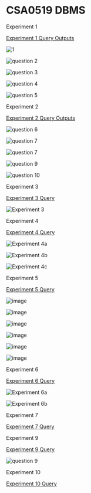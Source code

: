 # CSA0519 DBMS
Experiment 1

[Experiment 1 Query Outputs](https://github.com/Sarabeshwaran/CSA0519/blob/main/Experiment%201)

![1](https://user-images.githubusercontent.com/113020922/191171013-481f23d2-b676-40d4-978d-69a38ff22932.JPG)

![question 2](https://user-images.githubusercontent.com/113020922/191171342-60d58ae2-c59a-46dc-8d8f-c653167d6096.JPG)

![question 3](https://user-images.githubusercontent.com/113020922/191171593-8c69706b-ba5f-4bc8-95e9-9f707d03273d.JPG)

![question 4](https://user-images.githubusercontent.com/113020922/191171811-f9ff215d-e66f-4dbf-992e-66d2d2ee3a6c.JPG)

![question 5](https://user-images.githubusercontent.com/113020922/191172163-02c2b789-597c-49e4-b662-358bd86a167b.JPG)

Experiment 2 

[Experiment 2 Query Outputs](https://github.com/Sarabeshwaran/CSA0519/blob/main/Experiment%202)

![question 6](https://user-images.githubusercontent.com/113020922/191196950-6fac4831-80b6-4782-989d-39425bdbea2c.JPG)

![question 7](https://user-images.githubusercontent.com/113020922/191197567-9651021a-deb4-4973-9a5b-bd03a8790299.JPG)

![question 7](https://user-images.githubusercontent.com/113020922/191197567-9651021a-deb4-4973-9a5b-bd03a8790299.JPG)

![question 9](https://user-images.githubusercontent.com/113020922/191210027-578c907e-75f8-4f7f-b3df-cace917ca988.JPG)

![question 10](https://user-images.githubusercontent.com/113020922/191210813-2f7df998-be48-4073-8f3a-b48fbf813c5f.JPG)


Experiment 3 

[Experiment 3 Query](https://github.com/Sarabeshwaran/CSA0519/blob/main/Experiment%203)

![Experiment 3](https://user-images.githubusercontent.com/113020922/191221215-5767866f-230e-4b3c-98ba-858bb9019732.JPG)




Experiment 4 

[Experiment 4 Query](https://github.com/Sarabeshwaran/CSA0519/blob/main/Experiment%204)

![Experiment 4a](https://user-images.githubusercontent.com/113020922/191288614-61fbd1b4-6fac-497f-8f85-28938141946c.JPG)

![Experiment 4b](https://user-images.githubusercontent.com/113020922/191288739-89547760-2057-4972-afa1-267d380672fd.JPG)

![Experiment 4c](https://user-images.githubusercontent.com/113020922/191292750-1ede2b91-adc2-4834-bddf-374be369c0e7.JPG)


Experiment 5 

[Experiment 5 Query](https://github.com/Sarabeshwaran/CSA0519/blob/main/Experiment%205)

![image](https://user-images.githubusercontent.com/113020922/191321058-a167eab8-5777-4b6c-bfc1-3f8956740086.png)

![image](https://user-images.githubusercontent.com/113020922/191321131-1af9ce19-8f95-4631-9f13-ce905dfcd5a2.png)

![image](https://user-images.githubusercontent.com/113020922/191321195-516b899d-425c-4f19-8ad1-25b0aeaf6849.png)

![image](https://user-images.githubusercontent.com/113020922/191321254-7c3bc486-58f5-40ab-b0d9-cb1d12282a6e.png)

![image](https://user-images.githubusercontent.com/113020922/191321366-1dd80cb3-10ea-4bf6-b2db-29f57f41a807.png)

![image](https://user-images.githubusercontent.com/113020922/191321522-7252cef6-ab8d-4596-b285-41dc83f5f3c8.png)


Experiment 6 

[Experiment 6 Query](https://github.com/Sarabeshwaran/CSA0519/blob/main/Experiment%206)

![Experiment 6a](https://user-images.githubusercontent.com/113020922/191322289-c8afa73e-0c45-4e87-925b-093e263b1379.JPG)

![Experiment 6b](https://user-images.githubusercontent.com/113020922/191322331-15f09cc3-2412-48f3-b873-0d5b408166c1.JPG)


Experiment 7 

[Experiment 7 Query](https://github.com/Sarabeshwaran/CSA0519/blob/main/Experiment%207)



Experiment 9

[Experiment 9 Query](https://github.com/Sarabeshwaran/CSA0519/blob/main/Experiment%209)

![question 9](https://user-images.githubusercontent.com/113020922/191210027-578c907e-75f8-4f7f-b3df-cace917ca988.JPG)

Experiment 10

[Experiment 10 Query](https://github.com/Sarabeshwaran/CSA0519/blob/main/Experiment%2010)


